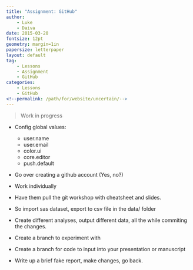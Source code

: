```yaml
---
title: "Assignment: GitHub"
author:
    - Luke
    - Daiva
date: 2015-03-20
fontsize: 12pt
geometry: margin=1in
papersize: letterpaper
layout: default
tag:
    - Lessons
    - Assignment
    - GitHub
categories:
    - Lessons
    - GitHub
<!--permalink: /path/for/website/uncertain/-->
---
```


> Work in progress

* Config global values:
    * user.name
    * user.email
    * color.ui
    * core.editor
    * push.default

* Go over creating a github account (Yes, no?)

* Work individually

* Have them pull the git workshop with cheatsheet and slides.

* So import sas dataset, export to csv file in the data/ folder

* Create different analyses, output different data, all the while
  commiting the changes.

* Create a branch to experiment with

* Create a branch for code to input into your presentation or
  manuscript

* Write up a brief fake report, make changes, go back.

